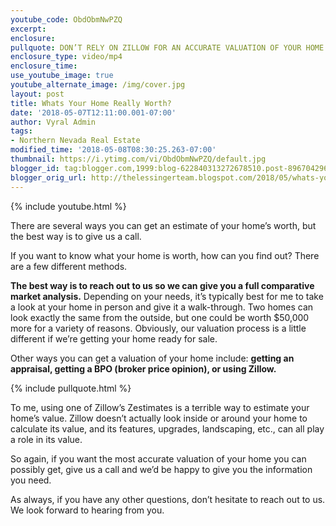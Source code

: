 ```yaml
---
youtube_code: ObdObmNwPZQ
excerpt:
enclosure:
pullquote: DON’T RELY ON ZILLOW FOR AN ACCURATE VALUATION OF YOUR HOME.
enclosure_type: video/mp4
enclosure_time:
use_youtube_image: true
youtube_alternate_image: /img/cover.jpg
layout: post
title: Whats Your Home Really Worth?
date: '2018-05-07T12:11:00.001-07:00'
author: Vyral Admin
tags:
- Northern Nevada Real Estate
modified_time: '2018-05-08T08:30:25.263-07:00'
thumbnail: https://i.ytimg.com/vi/ObdObmNwPZQ/default.jpg
blogger_id: tag:blogger.com,1999:blog-622840313272678510.post-8967042961757448860
blogger_orig_url: http://thelessingerteam.blogspot.com/2018/05/whats-your-home-really-worth.html
---
```

{% include youtube.html %}

There are several ways you can get an estimate of your home’s worth, but the best way is to give us a call.

If you want to know what your home is worth, how can you find out? There are a few different methods.

**The best way is to reach out to us so we can give you a full comparative market analysis.** Depending on your needs, it’s typically best for me to take a look at your home in person and give it a walk-through. Two homes can look exactly the same from the outside, but one could be worth $50,000 more for a variety of reasons. Obviously, our valuation process is a little different if we’re getting your home ready for sale.

Other ways you can get a valuation of your home include: **getting an appraisal, getting a BPO (broker price opinion), or using Zillow.**

{% include pullquote.html %}

To me, using one of Zillow’s Zestimates is a terrible way to estimate your home’s value. Zillow doesn’t actually look inside or around your home to calculate its value, and its features, upgrades, landscaping, etc., can all play a role in its value.

So again, if you want the most accurate valuation of your home you can possibly get, give us a call and we’d be happy to give you the information you need.

As always, if you have any other questions, don’t hesitate to reach out to us. We look forward to hearing from you.
